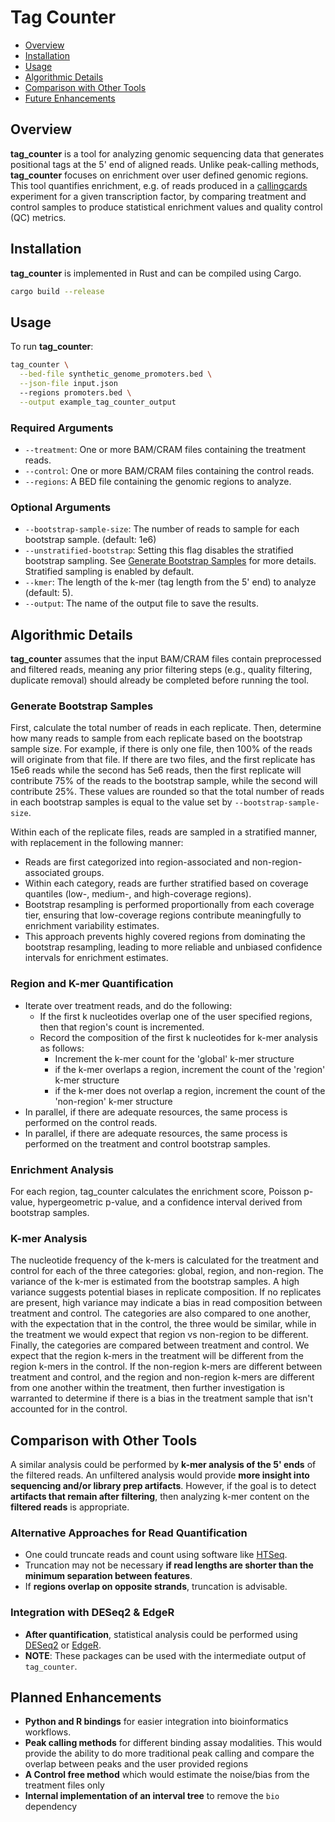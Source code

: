 # Tag Counter

- [Overview](#overview)
- [Installation](#installation)
- [Usage](#usage)
- [Algorithmic Details](#algorithmic-details)
- [Comparison with Other Tools](#comparison-with-other-tools)
- [Future Enhancements](#future-enhancements)

## Overview

**tag_counter** is a tool for analyzing genomic sequencing data that generates
positional tags at the 5' end of aligned reads. Unlike peak-calling
methods, **tag_counter** focuses on enrichment over user defined genomic regions.
This tool quantifies enrichment, e.g. of reads produced in a
[callingcards](https://nf-co.re/blog/2024/callingcards_intro) experiment for a given
transcription factor, by comparing treatment and control samples to produce statistical
enrichment values and quality control (QC) metrics.

## Installation

**tag_counter** is implemented in Rust and can be compiled using Cargo.

```bash
cargo build --release
```

## Usage

To run **tag_counter**:

```bash
tag_counter \
  --bed-file synthetic_genome_promoters.bed \
  --json-file input.json
  --regions promoters.bed \
  --output example_tag_counter_output 
```

### Required Arguments

- `--treatment`: One or more BAM/CRAM files containing the treatment reads.
- `--control`: One or more BAM/CRAM files containing the control reads.
- `--regions`: A BED file containing the genomic regions to analyze.

### Optional Arguments
- `--bootstrap-sample-size`: The number of reads to sample for each bootstrap sample.
(default: 1e6)
- `--unstratified-bootstrap`: Setting this flag disables the stratified bootstrap
sampling. See [Generate Bootstrap Samples](#generate-bootstrap-samples) for more
details. Stratified sampling is enabled by default.
- `--kmer`: The length of the k-mer (tag length from the 5' end) to analyze
(default: 5).
- `--output`: The name of the output file to save the results.

## Algorithmic Details

**tag_counter** assumes that the input BAM/CRAM files contain preprocessed and
filtered reads, meaning any prior filtering steps (e.g., quality filtering,
duplicate removal) should already be completed before running the tool.

### Generate Bootstrap Samples

First, calculate the total number of reads in each replicate. Then, determine
how many reads to sample from each replicate based on the bootstrap sample size. For 
example, if there is only one file, then 100% of the reads will originate from that
file. If there are two files, and the first replicate has 15e6 reads while the
second has 5e6 reads, then the first replicate will contribute 75% of the reads to the
bootstrap sample, while the second will contribute 25%. These values are rounded so
that the total number of reads in each bootstrap samples is equal to the value set by
`--bootstrap-sample-size`.

Within each of the replicate files, reads are sampled in a stratified manner, with
replacement in the following manner:

- Reads are first categorized into region-associated and non-region-associated groups.
- Within each category, reads are further stratified based on coverage quantiles
(low-, medium-, and high-coverage regions).
- Bootstrap resampling is performed proportionally from each coverage tier,
ensuring that low-coverage regions contribute meaningfully to enrichment
variability estimates.
- This approach prevents highly covered regions from dominating the bootstrap
resampling, leading to more reliable and unbiased confidence intervals for
enrichment estimates.

### Region and K-mer Quantification

- Iterate over treatment reads, and do the following:
    - If the first k nucleotides overlap one of the user specified
    regions, then that region's count is incremented.
    - Record the composition of the first k nucleotides for k-mer analysis as follows:
        - Increment the k-mer count for the 'global' k-mer structure
        - if the k-mer overlaps a region, increment the count of the 'region' k-mer
        structure
        - if the k-mer does not overlap a region, increment the count of the
        'non-region' k-mer structure
- In parallel, if there are adequate resources, the same process is performed on
the control reads.
- In parallel, if there are adequate resources, the same process is performed on
the treatment and control bootstrap samples.

### Enrichment Analysis

For each region, tag_counter calculates the enrichment score, Poisson p-value,
hypergeometric p-value, and a confidence interval derived from bootstrap
samples.

### K-mer Analysis

The nucleotide frequency of the k-mers is calculated for the treatment and control for
each of the three categories: global, region, and non-region. The variance of the 
k-mer is estimated from the bootstrap samples. A high variance suggests potential
biases in replicate composition. If no replicates are present, high variance may
indicate a bias in read composition between treatment and control. The categories are
also compared to one another, with the expectation that in the control, the three would
be similar, while in the treatment we would expect that region vs non-region to be
different. Finally, the categories are compared between treatment and control. We
expect that the region k-mers in the treatment will be different from the region
k-mers in the control. If the non-region k-mers are different between treatment and
control, and the region and non-region k-mers are different from one another within the
treatment, then further investigation is warranted to determine if there is a bias in
the treatment sample that isn't accounted for in the control.

## Comparison with Other Tools

A similar analysis could be performed by **k-mer analysis of the 5' ends** of
the filtered reads. An unfiltered analysis would provide **more insight into
sequencing and/or library prep artifacts**. However, if the goal is to detect
**artifacts that remain after filtering**, then analyzing k-mer content on the
**filtered reads** is appropriate.

### Alternative Approaches for Read Quantification

- One could truncate reads and count using software like
[HTSeq](https://htseq.readthedocs.io/en/latest/counting.html#).
- Truncation may not be necessary **if read lengths are shorter than the minimum
separation between features**.
- If **regions overlap on opposite strands**, truncation is advisable.

### Integration with DESeq2 & EdgeR

- **After quantification**, statistical analysis could be performed using
[DESeq2](https://bioconductor.org/packages/release/bioc/html/DESeq2.html) or
[EdgeR](https://bioconductor.org/packages/release/bioc/html/edgeR.html).
- **NOTE**: These packages can be used with the intermediate output of `tag_counter`.

## Planned Enhancements

- **Python and R bindings** for easier integration into bioinformatics workflows.
- **Peak calling methods** for different binding assay modalities. This would
provide the ability to do more traditional peak calling and compare the overlap
between peaks and the user provided regions
- **A Control free method** which would estimate the noise/bias from the treatment
files only
- **Internal implementation of an interval tree** to remove the `bio` dependency